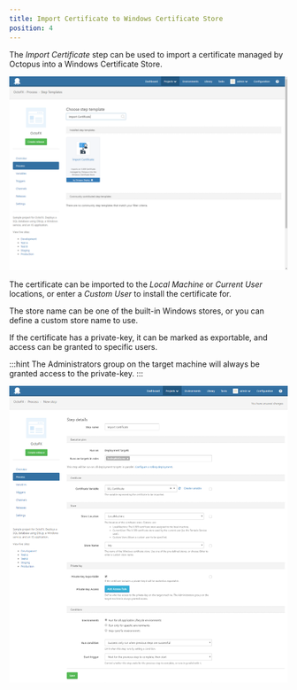 ```yaml
---
title: Import Certificate to Windows Certificate Store 
position: 4 
---
```


The *Import Certificate* step can be used to import a certificate managed by Octopus into a Windows Certificate Store.

![](/docs/images/certificates/import-certificate-step-select.png "width=500")

The certificate can be imported to the *Local Machine* or *Current User* locations, or enter a *Custom User* to install the certificate for.

The store name can be one of the built-in Windows stores, or you can define a custom store name to use.

If the certificate has a private-key, it can be marked as exportable, and access can be granted to specific users.   

:::hint
The Administrators group on the target machine will always be granted access to the private-key.
:::

![](/docs/images/certificates/import-certificate-step-edit.png "width=500")